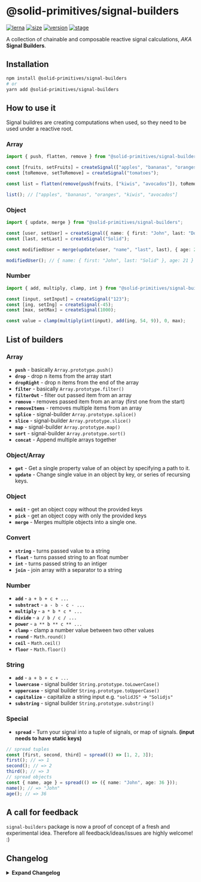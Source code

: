 # @solid-primitives/signal-builders

[![lerna](https://img.shields.io/badge/maintained%20with-lerna-cc00ff.svg?style=for-the-badge)](https://lerna.js.org/)
[![size](https://img.shields.io/bundlephobia/minzip/@solid-primitives/signal-builders?style=for-the-badge&label=size)](https://bundlephobia.com/package/@solid-primitives/signal-builders)
[![version](https://img.shields.io/npm/v/@solid-primitives/signal-builders?style=for-the-badge)](https://www.npmjs.com/package/@solid-primitives/signal-builders)
[![stage](https://img.shields.io/endpoint?style=for-the-badge&url=https%3A%2F%2Fraw.githubusercontent.com%2Fdavedbase%2Fsolid-primitives%2Fmain%2Fassets%2Fbadges%2Fstage-1.json)](https://github.com/davedbase/solid-primitives#contribution-process)

A collection of chainable and composable reactive signal calculations, _AKA_ **Signal Builders**.

## Installation

```bash
npm install @solid-primitives/signal-builders
# or
yarn add @solid-primitives/signal-builders
```

## How to use it

Signal buildres are creating computations when used, so they need to be used under a reactive root.

### Array

```ts
import { push, flatten, remove } from "@solid-primitives/signal-builders";

const [fruits, setFruits] = createSignal(["apples", "bananas", "oranges", "tomatoes"]);
const [toRemove, setToRemove] = createSignal("tomatoes");

const list = flatten(remove(push(fruits, ["kiwis", "avocados"]), toRemove));

list(); // ["apples", "bananas", "oranges", "kiwis", "avocados"]
```

### Object

```ts
import { update, merge } from "@solid-primitives/signal-builders";

const [user, setUser] = createSignal({ name: { first: "John", last: "Doe" } });
const [last, setLast] = createSignal("Solid");

const modifiedUser = merge(update(user, "name", "last", last), { age: 21 });

modifiedUser(); // { name: { first: "John", last: "Solid" }, age: 21 }
```

### Number

```ts
import { add, multiply, clamp, int } from "@solid-primitives/signal-builders";

const [input, setInput] = createSignal("123");
const [ing, setIng] = createSignal(-45);
const [max, setMax] = createSignal(1000);

const value = clamp(multiply(int(input), add(ing, 54, 9)), 0, max);
```

## List of builders

### Array

- **`push`** - basically `Array.prototype.push()`
- **`drop`** - drop n items from the array start
- **`dropRight`** - drop n items from the end of the array
- **`filter`** - basically `Array.prototype.filter()`
- **`filterOut`** - filter out passed item from an array
- **`remove`** - removes passed item from an array (first one from the start)
- **`removeItems`** - removes multiple items from an array
- **`splice`** - signal-builder `Array.prototype.splice()`
- **`slice`** - signal-builder `Array.prototype.slice()`
- **`map`** - signal-builder `Array.prototype.map()`
- **`sort`** - signal-builder `Array.prototype.sort()`
- **`concat`** - Append multiple arrays together

### Object/Array

- **`get`** - Get a single property value of an object by specifying a path to it.
- **`update`** - Change single value in an object by key, or series of recursing keys.

### Object

- **`omit`** - get an object copy without the provided keys
- **`pick`** - get an object copy with only the provided keys
- **`merge`** - Merges multiple objects into a single one.

### Convert

- **`string`** - turns passed value to a string
- **`float`** - turns passed string to an float number
- **`int`** - turns passed string to an intiger
- **`join`** - join array with a separator to a string

### Number

- **`add`** - `a + b + c + ...`
- **`substract`** - `a - b - c - ...`
- **`multiply`** - `a * b * c * ...`
- **`divide`** - `a / b / c / ...`
- **`power`** - `a ** b ** c ** ...`
- **`clamp`** - clamp a number value between two other values
- **`round`** - `Math.round()`
- **`ceil`** - `Math.ceil()`
- **`floor`** - `Math.floor()`

### String

- **`add`** - `a + b + c + ...`
- **`lowercase`** - signal builder `String.prototype.toLowerCase()`
- **`uppercase`** - signal builder `String.prototype.toUpperCase()`
- **`capitalize`** - capitalize a string input e.g. `"solidJS"` -> `"Solidjs"`
- **`substring`** - signal builder `String.prototype.substring()`

### Special

- **`spread`** - Turn your signal into a tuple of signals, or map of signals. **(input needs to have static keys)**

```ts
// spread tuples
const [first, second, third] = spread(() => [1, 2, 3]);
first(); // => 1
second(); // => 2
third(); // => 3
// spread objects
const { name, age } = spread(() => ({ name: "John", age: 36 }));
name(); // => "John"
age(); // => 36
```

## A call for feedback

`signal-builders` package is now a proof of concept of a fresh and experimental idea. Therefore all feedback/ideas/issues are highly welcome! :)

## Changelog

<details>
<summary><b>Expand Changelog</b></summary>

0.0.100

Initial release as a Stage-1 primitive.

</details>
